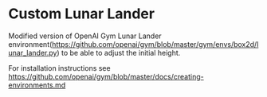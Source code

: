 <!--
 * @Author: your name
 * @Date: 2020-11-04 14:52:08
 * @LastEditTime: 2020-11-04 14:55:58
 * @LastEditors: Please set LastEditors
 * @Description: In User Settings Edit
 * @FilePath: \gym-lunarlander-custom\README.md
-->
# Custom Lunar Lander
Modified version of OpenAI Gym Lunar Lander environment(https://github.com/openai/gym/blob/master/gym/envs/box2d/lunar_lander.py) to be able to adjust the initial height.

For installation instructions see https://github.com/openai/gym/blob/master/docs/creating-environments.md